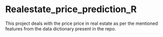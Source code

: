 # Realestate_price_prediction_R

This project deals with the price price in real estate as per the mentioned features from the data dictionary present in the repo.
